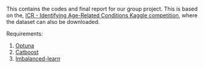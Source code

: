 This contains the codes and final report for our group project. This is based on the, [ICR - Identifying Age-Related Conditions Kaggle competition](https://www.kaggle.com/competitions/icr-identify-age-related-conditions/overview), where the dataset can also be downloaded.

Requirements:
1. [Optuna](https://optuna.org/#installation)
2. [Catboost](https://catboost.ai/docs/concepts/python-installation)
3. [Imbalanced-learn](https://imbalanced-learn.org/stable/)
